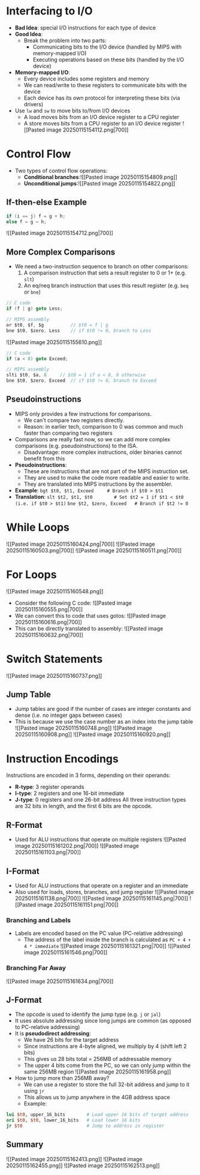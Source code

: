 # Interfacing to I/O
* **Bad Idea**: special I/O instructions for each type of device
* **Good Idea**:
	* Break the problem into two parts:
		* Communicating bits to the I/O device (handled by MIPS with memory-mapped I/O)
		* Executing operations based on these bits (handled by the I/O device)
* **Memory-mapped I/O**:
	* Every device includes some registers and memory
	* We can read/write to these registers to communicate bits with the device
	* Each device has its own protocol for interpreting these bits (via drivers)
* Use `lw` and `sw` to move bits to/from I/O devices
	* A load moves bits from an I/O device register to a CPU register
	* A store moves bits from a CPU register to an I/O device register
![[Pasted image 20250115154112.png|700]]

# Control Flow
* Two types of control flow operations:
	* **Conditional branches**:![[Pasted image 20250115154809.png]]
	* **Unconditional jumps**:![[Pasted image 20250115154822.png]]
## If-then-else Example
```c
if (i == j) f = g + h;
else f = g – h;
```
![[Pasted image 20250115154712.png|700]]

## More Complex Comparisons
* We need a two-instruction sequence to branch on other comparisons:
	1. A comparison instruction that sets a result register to 0 or 1+ (e.g. `slt`)
	2. An eq/neq branch instruction that uses this result register (e.g. `beq` or `bne`)
```c
// C code
if (f | g) goto Less;

// MIPS assembly
or $t0, $f, $g			// $t0 = f | g
bne $t0, $zero, Less	// if $t0 != 0, branch to Less
```

![[Pasted image 20250115155610.png]]
```c
// C code
if (a < 8) goto Exceed;

// MIPS assembly
slti $t0, $a, 8		// $t0 = 1 if a < 8, 0 otherwise
bne $t0, $zero, Exceed	// if $t0 != 0, branch to Exceed
```

## Pseudoinstructions
* MIPS only provides a few instructions for comparisons.
	* We can't compare two registers directly.
	* Reason: in earlier tech, comparison to 0 was common and much faster than comparing two registers
* Comparisons are really fast now, so we can add more complex comparisons (e.g. pseudoinstructions) to the ISA.
	* Disadvantage: more complex instructions, older binaries cannot benefit from this
* **Pseudoinstructions**:
	* These are instructions that are not part of the MIPS instruction set.
	* They are used to make the code more readable and easier to write.
	* They are translated into MIPS instructions by the assembler.
* **Example**:
	`bgt $t0, $t1, Exceed     # Branch if $t0 > $t1`
* **Translation**:
	`slt $t2, $t1, $t0        # Set $t2 = 1 if $t1 < $t0 (i.e. if $t0 > $t1)`
	`bne $t2, $zero, Exceed   # Branch if $t2 != 0`

# While Loops
![[Pasted image 20250115160424.png|700]]
![[Pasted image 20250115160503.png|700]]
![[Pasted image 20250115160511.png|700]]

# For Loops
![[Pasted image 20250115160548.png]]
* Consider the following C code:
	![[Pasted image 20250115160555.png|700]]
* We can convert this to code that uses gotos:
	![[Pasted image 20250115160616.png|700]]
* This can be directly translated to assembly:
	![[Pasted image 20250115160632.png|700]]

# Switch Statements
![[Pasted image 20250115160737.png]]

## Jump Table
* Jump tables are good if the number of cases are integer constants and dense (i.e. no integer gaps between cases)
* This is because we use the case number as an index into the jump table
![[Pasted image 20250115160748.png]]
![[Pasted image 20250115160908.png]]
![[Pasted image 20250115160920.png]]

# Instruction Encodings
Instructions are encoded in 3 forms, depending on their operands:
* **R-type**: 3 register operands
* **I-type**: 2 registers and one 16-bit immediate
* **J-type**: 0 registers and one 26-bit address
All three instruction types are 32 bits in length, and the first 6 bits are the opcode.
## R-Format
* Used for ALU instructions that operate on multiple registers
![[Pasted image 20250115161202.png|700]]
![[Pasted image 20250115161103.png|700]]

## I-Format
* Used for ALU instructions that operate on a register and an immediate
* Also used for loads, stores, branches, and jump register
![[Pasted image 20250115161138.png|700]]
![[Pasted image 20250115161145.png|700]]
![[Pasted image 20250115161151.png|700]]
### Branching and Labels
* Labels are encoded based on the PC value (PC-relative addressing)
	* The address of the label inside the branch is calculated as `PC + 4 + 4 * immediate`
![[Pasted image 20250115161321.png|700]]
![[Pasted image 20250115161546.png|700]]

### Branching Far Away
![[Pasted image 20250115161634.png|700]]

## J-Format
* The opcode is used to identify the jump type (e.g. `j` or `jal`)
* It uses absolute addressing since long jumps are common (as opposed to PC-relative addressing)
* It is **pseudodirect addressing**:
	* We have 26 bits for the target address
	* Since instructions are 4-byte aligned, we multiply by 4 (shift left 2 bits)
	* This gives us 28 bits total = 256MB of addressable memory
	* The upper 4 bits come from the PC, so we can only jump within the same 256MB region
![[Pasted image 20250115161958.png]]
* How to jump more than 256MB away?
	* We can use a register to store the full 32-bit address and jump to it using `jr`
	* This allows us to jump anywhere in the 4GB address space
	* Example:
```mips
lui $t0, upper_16_bits   	  # Load upper 16 bits of target address
ori $t0, $t0, lower_16_bits   # Load lower 16 bits
jr $t0   					  # Jump to address in register
```

## Summary
![[Pasted image 20250115162413.png]]
![[Pasted image 20250115162455.png]]
![[Pasted image 20250115162513.png]]

